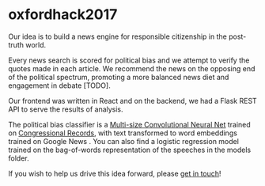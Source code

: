 # oxfordhack2017

Our idea is to build a news engine for responsible citizenship in the post-truth world.

Every news search is scored for political bias and we attempt to verify the quotes made in each article. We recommend the news on the opposing end of the political spectrum, promoting a more balanced news diet and engagement in debate [TODO].

Our frontend was written in React and on the backend, we had a Flask REST API to serve the results of analysis.

The political bias classifier is a [Multi-size Convolutional Neural Net](https://arxiv.org/pdf/1603.04513.pdf) trained on [Congressional Records](http://www.icpsr.umich.edu/icpsrweb/ICPSR/studies/33501), with text transformed to word embeddings trained on Google News . You can also find a logistic regression model trained on the bag-of-words representation of the speeches in the models folder.

If you wish to help us drive this idea forward, please [get in touch](mailto:nguyendatkhac@gmail.com)!
